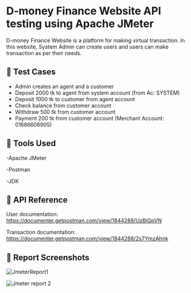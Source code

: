 
# D-money Finance Website API testing using Apache JMeter

D-money Finance Website is a platform for making virtual transaction. In this website, System Admin can create users and users can make transaction as per their needs. 


## 📄 Test Cases

- Admin creates an agent and a customer
- Deposit 2000 tk to agent from system account (from Ac: SYSTEM)
- Deposit 1000 tk to customer from agent account
- Check balance from customer account
- Withdraw 500 tk from customer account
- Payment 200 tk from customer account (Merchant Account: 01686606905)




## 🚀 Tools Used

-Apache JMeter

-Postman

-JDK

## 💬 API Reference

User documentation:
https://documenter.getpostman.com/view/1844288/UzBiQpVN

Transaction  documentation:
https://documenter.getpostman.com/view/1844288/2s7YmzAhnk






## 🔭 Report Screenshots

![JmeterReport1](https://github.com/Shishirsaha1530/simple_calculator/assets/75736994/9a3bb5dc-debb-4000-a67f-f95e4fbe2fa8)

![Jmeter report 2](https://github.com/Shishirsaha1530/simple_calculator/assets/75736994/3e197877-08c8-4cf5-a512-3627792cd28c)


